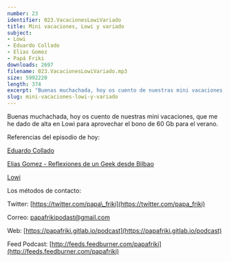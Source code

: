 ```yaml
---
number: 23
identifier: 023.VacacionesLowiVariado
title: Mini vacaciones, Lowi y variado
subject:
- Lowi
- Eduardo Collado
- Elias Gomez
- Papá Friki
downloads: 2697
filename: 023.VacacionesLowiVariado.mp3
size: 5992220
length: 374
excerpt: "Buenas muchachada, hoy os cuento de nuestras mini vacaciones, que me he dado de alta en Lowi para aprovechar el bono de 60 Gb para el verano.\n\nReferencias del episodio de hoy:\n\n[Eduardo Collado](https://www.eduardocollado.com/)\n\n[Elias Gomez - Reflexiones de un Geek desde Bilbao ](http://eliasgomez.pro/episodio/reflexiones-de-un-geek-desde-bilbao/171-la-app-de-laliga-te-espia-si-se-lo-pides-y-google-home-en-espan%CC%83ol/)  \n\n[Lowi](https://www.lowi.es/)\n\nLos métodos de contacto:\n\nTwitter: [https://twitter.com/papa\\_friki](https://twitter.com/papa_friki)\n\nCorreo: [papafrikipodast@gmail.com](https://archive.org/details/papafrikipodast@gmail.com)\n\nWeb: [https://papafriki.gitlab.io/podcast](https://papafriki.gitlab.io/podcast)\n\nFeed Podcast: [http://feeds.feedburner.com/papafriki](http://feeds.feedburner.com/papafriki)"
slug: mini-vacaciones-lowi-y-variado
---
```

Buenas muchachada, hoy os cuento de nuestras mini vacaciones, que me he dado de alta en Lowi para aprovechar el bono de 60 Gb para el verano.

Referencias del episodio de hoy:

[Eduardo Collado](https://www.eduardocollado.com/)

[Elias Gomez - Reflexiones de un Geek desde Bilbao ](http://eliasgomez.pro/episodio/reflexiones-de-un-geek-desde-bilbao/171-la-app-de-laliga-te-espia-si-se-lo-pides-y-google-home-en-espan%CC%83ol/)

[Lowi](https://www.lowi.es/)

Los métodos de contacto:

Twitter: [https://twitter.com/papa\_friki](https://twitter.com/papa_friki)

Correo: [papafrikipodast@gmail.com](https://archive.org/details/papafrikipodast@gmail.com)

Web: [https://papafriki.gitlab.io/podcast](https://papafriki.gitlab.io/podcast)

Feed Podcast: [http://feeds.feedburner.com/papafriki](http://feeds.feedburner.com/papafriki)